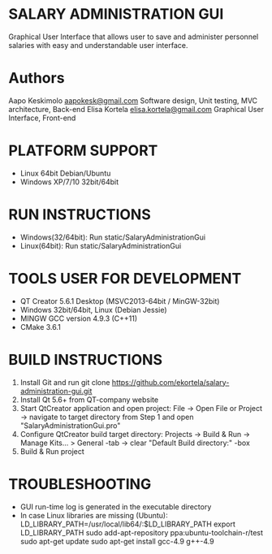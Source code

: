 # SALARY ADMINISTRATION GUI
Graphical User Interface that allows user to save and administer personnel salaries with easy and understandable user interface.

# Authors
Aapo Keskimolo      aapokesk@gmail.com          Software design, Unit testing, MVC architecture, Back-end
Elisa Kortela       elisa.kortela@gmail.com     Graphical User Interface, Front-end

# PLATFORM SUPPORT
- Linux 64bit Debian/Ubuntu
- Windows XP/7/10 32bit/64bit

# RUN INSTRUCTIONS
- Windows(32/64bit): Run static/SalaryAdministrationGui
- Linux(64bit): Run static/SalaryAdministrationGui

# TOOLS USER FOR DEVELOPMENT
- QT Creator 5.6.1 Desktop (MSVC2013-64bit / MinGW-32bit)
- Windows 32bit/64bit, Linux (Debian Jessie)
- MINGW GCC version 4.9.3 (C++11)
- CMake 3.6.1

# BUILD INSTRUCTIONS
1. Install Git and run git clone https://github.com/ekortela/salary-administration-gui.git
2. Install Qt 5.6+ from QT-company website
3. Start QtCreator application and open project: 
File -> Open File or Project -> navigate to target directory from Step 1 and open "SalaryAdministrationGui.pro"
4. Configure QtCreator build target directory:
Projects -> Build & Run -> Manage Kits... > General -tab -> clear "Default Build directory:" -box
5. Build & Run project

# TROUBLESHOOTING
- GUI run-time log is generated in the executable directory
- In case Linux libraries are missing (Ubuntu):
    LD_LIBRARY_PATH=/usr/local/lib64/:$LD_LIBRARY_PATH
    export LD_LIBRARY_PATH
    sudo add-apt-repository ppa:ubuntu-toolchain-r/test
    sudo apt-get update
    sudo apt-get install gcc-4.9 g++-4.9